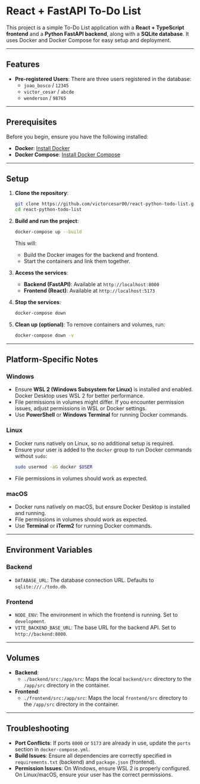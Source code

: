 # React + FastAPI To-Do List

This project is a simple To-Do List application with a **React + TypeScript frontend** and a **Python FastAPI backend**, along with a **SQLite database**. It uses Docker and Docker Compose for easy setup and deployment.

---

## Features

- **Pre-registered Users**: There are three users registered in the database:
  - `joao_bosco` / `12345`
  - `victor_cesar` / `abcde`
  - `wenderson` / `98765`

---

## Prerequisites

Before you begin, ensure you have the following installed:

- **Docker**: [Install Docker](https://docs.docker.com/get-docker/)
- **Docker Compose**: [Install Docker Compose](https://docs.docker.com/compose/install/)

---

## Setup

1. **Clone the repository**:
   ```bash
   git clone https://github.com/victorcesar00/react-python-todo-list.git
   cd react-python-todo-list
   ```

2. **Build and run the project**:
   ```bash
   docker-compose up --build
   ```

   This will:
   - Build the Docker images for the backend and frontend.
   - Start the containers and link them together.

3. **Access the services**:
   - **Backend (FastAPI)**: Available at `http://localhost:8000`
   - **Frontend (React)**: Available at `http://localhost:5173`

4. **Stop the services**:
   ```bash
   docker-compose down
   ```

5. **Clean up (optional)**:
   To remove containers and volumes, run:
   ```bash
   docker-compose down -v
   ```

---

## Platform-Specific Notes

### **Windows**
- Ensure **WSL 2 (Windows Subsystem for Linux)** is installed and enabled. Docker Desktop uses WSL 2 for better performance.
- File permissions in volumes might differ. If you encounter permission issues, adjust permissions in WSL or Docker settings.
- Use **PowerShell** or **Windows Terminal** for running Docker commands.

### **Linux**
- Docker runs natively on Linux, so no additional setup is required.
- Ensure your user is added to the `docker` group to run Docker commands without `sudo`:
  ```bash
  sudo usermod -aG docker $USER
  ```
- File permissions in volumes should work as expected.

### **macOS**
- Docker runs natively on macOS, but ensure Docker Desktop is installed and running.
- File permissions in volumes should work as expected.
- Use **Terminal** or **iTerm2** for running Docker commands.

---

## Environment Variables

### Backend
- `DATABASE_URL`: The database connection URL. Defaults to `sqlite:///./todo.db`.

### Frontend
- `NODE_ENV`: The environment in which the frontend is running. Set to `development`.
- `VITE_BACKEND_BASE_URL`: The base URL for the backend API. Set to `http://backend:8000`.

---

## Volumes

- **Backend**:
  - `./backend/src:/app/src`: Maps the local `backend/src` directory to the `/app/src` directory in the container.
- **Frontend**:
  - `./frontend/src:/app/src`: Maps the local `frontend/src` directory to the `/app/src` directory in the container.

---

## Troubleshooting

- **Port Conflicts**: If ports `8000` or `5173` are already in use, update the `ports` section in `docker-compose.yml`.
- **Build Issues**: Ensure all dependencies are correctly specified in `requirements.txt` (backend) and `package.json` (frontend).
- **Permission Issues**: On Windows, ensure WSL 2 is properly configured. On Linux/macOS, ensure your user has the correct permissions.

